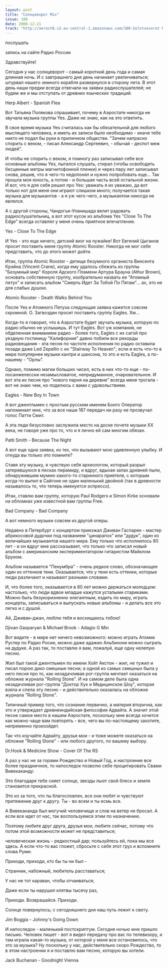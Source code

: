 ```yaml
---
layout: post
title: "Солнцеворот Mix"
issue: 188
date: 2008-12-21
track: "http://aerost8.s3.eu-central-1.amazonaws.com/188-Solntsevorot Mix.mp3"
---
```


послушать

запись на сайте Радио России

Здравствуйте!

Сегодня у нас солнцеворот - самый короткий день года и самая длинная ночь. И с завтрашнего дня день начинает увеличиваться; штурвал нашего земного корабля развернулся в сторону лета. В этот день наши предки всегда отвечали на заявки радиослушателей; не будем же и мы отступать от древних языческих традиций.

Herp Albert - Spanish Flea

Вот Татьяна Полякова спрашивает, почему в Аэростате никогда не звучала музыка группы Yes. Даже не знаю, как на это ответить.

В свое время музыка Yes считалась как бы обязательной для любого мыслящего человека, и иметь их записи было необходимо - иначе тебе никто не подал бы руки в приличном обществе. "Зачем напрасно спорить с веком, - писал Александр Сергеевич, - обычай - деспот меж людей".

И чтобы не спорить с веком, я помногу раз записывал себе все основные альбомы Yes, пытался слушать, стирал (чтобы освободить бесценные метры магнитофонной пленки) и через пару лет записывал снова, решив, что я чего-то недопонял и нужно попробовать еще... Так прошла моя юность, а потом - и большая часть всей остальной жизни. И вот, что я для себя решил про Yes: уважать я их уважаю, да вот только нот для меня они играют слишком много; получается такая музыка для музыкантов - а я уж чего-чего, а музыкантом никогда не являлся.

А с другой стороны, Чандогья-Упанишада велит радовать радиослушательниц, а вот этот кусок из альбома Yes "Close To The Edge" всегда оставлял у меня очень приятное впечатление.

Yes - Close To The Edge

И Yes - это еще ничего, детский визг на лужайке! Вот Евгений Цыганов просит поставить меня группу Atomic Rooster. Никогда не мог себе представить, что до этого может дойти.

Итак, группа Atomic Rooster - детище безумного органиста Винсента Крэйна (Vincent Crane), когда ему удалось сбежать из группы "Безумный мир" Короля Адского Пламени Артура Брауна (Athur Brown), основать собственную группу, изобрательно назвать ее "Атомный петух" и записать альбом "Смерть Идет За Тобой По Пятам"... ах, это не для слабых душою.

Atomic Rooster - Death Walks Behind You

После Yes и Атомного Петуха следующая заявка кажется совсем скромной. О. Загвоздин просит поставить группу Eagles. Хм...

Когда-то я говорил, что в Аэростате будет звучать музыка, которую по радио обычно не услышишь. И тут Eagles. Вот уж компания, не обделенная вниманием радио - более того, Eagles с их сагой про уездную гостиницу "Калифорния" давно побили все рекорды радиовещания - эта песня по частоте исполнения по радио оставила позади даже Led Zepellin с их "Stairway To Heaven"; если и есть что-то в мире популярнее музыки кантри и шансона, то это и есть Eagles, а по-нашему - "Орлы".

Однако, помимо магии больших чисел, есть в них что-то еще - по-лосанжелесски незамысловатое, непридуманное, очаровательное. И вот эта их песня про "нового парня на деревне" всегда меня трогала - вот не знаю чем, но поделюсь с вами с удовольствием.

Eagles - New Boy In Town

А вот джентльмен с простым русским именем Бонго Оператор напоминает мне, что за все наши 187 передач ни разу не прозвучал голос Патти Смит.

А эта леди безусловно заслужила место на доске почете музыки XX века, не говоря уже про то, что и я лично ей сам многим обязан.

Patti Smith - Because The Night

А вот еще одна заявка, из тех, что вызывают мою удивленную улыбку. И откуда вы только это помните?

Ставя эту музыку, я чувствую себя археологом, который разрыл затерявшуюся в песках пирамиду, и вдруг, вдыхая запах древней пыли, обнаружившим мумию какого-то старинного приятеля, с которым когда-то выпил в Сайгоне не один маленький двойной (так в древности называлось то, что теперь именуется эспрессо).

Итак, ставлю вам группу, которую Paul Rodgers и Simon Kirke основали на обломках уже известной вам группы Free.

Bad Company - Bad Company

А вот немного музыки совсем из другой оперы.

Недавно в Петербург с концертом приезжал Дживан Гаспарян - мастер абрикосовой дудочки под названием "цинарапох" или "дудук", один из величайших музыкантов нашего мира. Ему только что исполнилось 80 лет - и он вдруг мне рассказывает, что только что записал новый альбом с американским экспериментатором гитаристом Майклом Бруком.

Альбом называется "Пенумбра" - очень редкое слово, обозначающее один из оттенков тени. Оказывается, что у тени есть оттенки, которые люди различают и называют разными словами.

И, что более того, оказывается в 80 лет можно держаться молодцом: настолько, что люди вдвое младше кажутся усталыми стариками. Можно быть безукоризненно элегантным, ездить по миру, играть концерты, записываться и выпускать новые альбомы - и делать все это легко и с душой.

Ай, Дживан-джан, люблю тебя и восхищаюсь тобою!

Djivan Gasparyan & Michael Brook - Adagio G Min

Вот видите - в мире нет ничего невозможного: можно играть Атомик Рустер по Радио Росии, можно даже адажио Альбинони можно сыграть на дудуке. А раз так, то поставлю я вам, пожалуй, еще одну нелепую песню.

Жил был такой джентльмен по имени Хойт Акстон - жил, не тужил и писал порою дико смешные песни; а одной из самых смешных была у него песня про то, как незадачливая рог-группа мечтает оказаться на обложке журнала "Rolling Stone". И на самом деле была одна незадачливая рог-группа "Доктор Хук и Медицинское Шоу", которая взяла и спела эту песню - и действительно оказалась на обложке журнала "Rolling Stone".

Типичный пример того, что сознание первично, а материя вторична, как это и утверждает древнеиндийская философия Адвайта. А значит этой песне самое место в нашем Аэростате, поскольку мне всегда хочется как можно чаще вам повторять - все, чего вы по-настоящему захотите, непременно произойдет.

Так что изучайте Адвайту, друзья мои - и тоже можете оказаться на обложке "Rolling Stone" - или любого другого, по вашему выбору.

Dr.Hook & Medicine Show - Cover Of The RS

А раз у нас не за горами Рождество и Новый Год, и настроение все более праздничное, то напоследок позволю себе процитировать Свами Вивекаканду:

Это благодаря тебе сияет солнце, звезды льют свой блеск и земля становится прекрасной.

Это из за того, что ты благословлен, все они любят и чувствуют притяжение друг к другу. Ты - во всем и ты есмь все.

А Вивекананда был могучий человечище и слов на ветер не бросал. А если все идет от нас, так воспользуемся этим по назначению.

Поэтому любите друг друга, друзья мои, любите сейчас, потому что потом этой возможности может не представиться;

человеческая жизнь - редкостный дар; пользуйтесь ей, пока мы все здесь. А если что-то вас гложет, сбросьте с себя этот груз и вспомните слова Руми:

Приходи, приходи, кто бы ты ни был -

Странник, набожный, любитель расставаться;

У нас не тот караван, чтобы отчаиваться;

Даже если ты нарушил клятвы тысячу раз,

Приходи. Возврашайся. Приходи.

Солнце повернулось; с сегодняшнего дня наш путь лежит к свету.

Jim Boggia - Johnny's Going Down

И напоследок - маленький постскриптум. Сегодня ночью мне пришло письмо. Человек пишет - вот я видел передачу про вас по телевизору, и там играла какая-то музыка, от которой у меня все остановилось, что это за музыка? Ну поскольку у нас, действительно скоро Рождество, то в этом настроении я и поставлю вам песню, которую вы хотели.

Jack Buchanan - Goodnight Vienna

